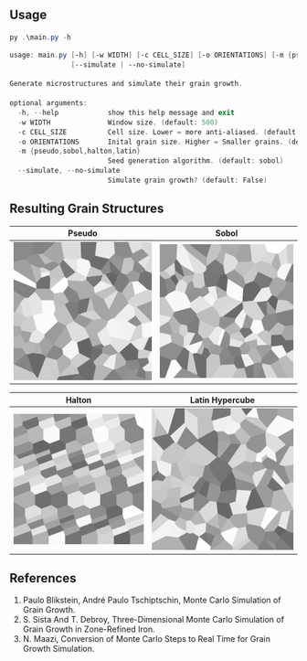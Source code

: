 ## Usage

```powershell
py .\main.py -h
```

```powershell
usage: main.py [-h] [-w WIDTH] [-c CELL_SIZE] [-o ORIENTATIONS] [-m {pseudo,sobol,halton,latin}]
               [--simulate | --no-simulate]

Generate microstructures and simulate their grain growth.

optional arguments:
  -h, --help            show this help message and exit
  -w WIDTH              Window size. (default: 500)
  -c CELL_SIZE          Cell size. Lower = more anti-aliased. (default: 5, recommended: 1-10)
  -o ORIENTATIONS       Inital grain size. Higher = Smaller grains. (default: 100)
  -m {pseudo,sobol,halton,latin}
                        Seed generation algorithm. (default: sobol)
  --simulate, --no-simulate
                        Simulate grain growth? (default: False)
```

## Resulting Grain Structures

|            Pseudo             |            Sobol            |
| :---------------------------: | :-------------------------: |
| ![pseudo](.assets/pseudo.png) | ![sobol](.assets/sobol.png) |

|            Halton             |            Latin Hypercube            |
| :---------------------------: | :-----------------------------------: |
| ![halton](.assets/halton.png) | ![latin-hypercube](.assets/latin.png) |

## References

1. Paulo Blikstein, André Paulo Tschiptschin, Monte Carlo Simulation of Grain Growth.
2. S. Sista And T. Debroy, Three-Dimensional Monte Carlo Simulation of Grain Growth in Zone-Refined Iron.
3. N. Maazi, Conversion of Monte Carlo Steps to Real Time for Grain Growth Simulation.

